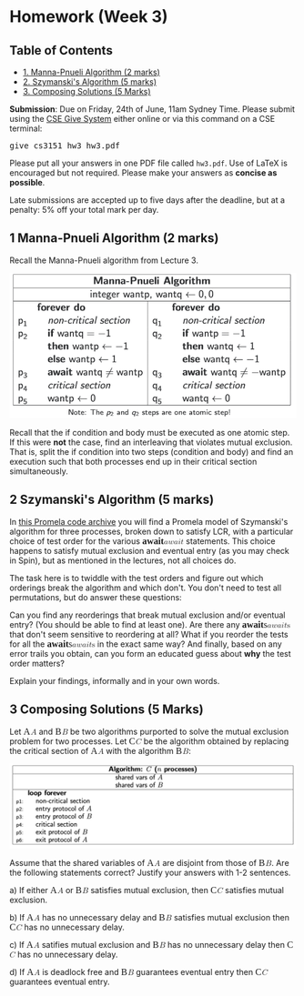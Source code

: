 <div id="content">
<h1 class="title">Homework (Week 3)</h1>
<div id="table-of-contents">
<h2>Table of Contents</h2>
<div id="text-table-of-contents">
<ul>
<li><a href="#orgddea182">1. Manna-Pnueli Algorithm (2 marks)</a></li>
<li><a href="#orgb84702b">2. Szymanski's Algorithm (5 marks)</a></li>
<li><a href="#org8c60773">3. Composing Solutions (5 Marks)</a></li>
</ul>
</div>
</div>
<p>
<b>Submission</b>: Due on Friday, 24th of June, 11am Sydney Time. Please submit using the <a href="https://cgi.cse.unsw.edu.au/~give/Student/give.php">CSE Give System</a> either online or via this command on a CSE terminal:
</p>

<div class="org-src-container">
<pre class="src src-sh">give cs3151 hw3 hw3.pdf
</pre>
</div>

<p>
Please put all your answers in one PDF file called <code>hw3.pdf</code>. Use of
LaTeX is encouraged but not required. Please make your answers as
<b>concise as possible</b>.
</p>

<p>
Late submissions are accepted up to five days after the deadline, but
at a penalty: 5% off your total mark per day.
</p>

<div id="outline-container-orgddea182" class="outline-2">
<h2 id="orgddea182"><span class="section-number-2">1</span> Manna-Pnueli Algorithm (2 marks)</h2>
<div class="outline-text-2" id="text-1">
<p>
Recall the Manna-Pnueli algorithm from Lecture 3.
</p>


<div class="figure">
<p><img src="mannapnueli.png" alt="mannapnueli.png">
</p>
</div>

<p>
Recall that the if condition and body must be executed as one atomic
step. If this were <b>not</b> the case, find an interleaving that violates
mutual exclusion. That is, split the if condition into two steps
(condition and body) and find an execution such that both processes
end up in their critical section simultaneously.
</p>
</div>
</div>

<div id="outline-container-orgb84702b" class="outline-2">
<h2 id="orgb84702b"><span class="section-number-2">2</span> Szymanski's Algorithm (5 marks)</h2>
<div class="outline-text-2" id="text-2">
<p>
In <a href="http://www.cse.unsw.edu.au/~cs3151/w3_code.zip">this Promela code archive</a> you will find a Promela model of
Szymanski's algorithm for three processes, broken down to satisfy LCR,
with a particular choice of test order for the various
<span class="MathJax_Preview" style="color: inherit; display: none;"></span><span class="MathJax" id="MathJax-Element-1-Frame" tabindex="0" data-mathml="<math xmlns=&quot;http://www.w3.org/1998/Math/MathML&quot;><mrow class=&quot;MJX-TeXAtom-ORD&quot;><mi mathvariant=&quot;bold&quot;>a</mi><mi mathvariant=&quot;bold&quot;>w</mi><mi mathvariant=&quot;bold&quot;>a</mi><mi mathvariant=&quot;bold&quot;>i</mi><mi mathvariant=&quot;bold&quot;>t</mi></mrow></math>" role="presentation" style="position: relative;"><nobr aria-hidden="true"><span class="math" id="MathJax-Span-1" style="width: 2.712em; display: inline-block;"><span style="display: inline-block; position: relative; width: 2.318em; height: 0px; font-size: 116%;"><span style="position: absolute; clip: rect(1.677em, 1002.32em, 2.663em, -999.998em); top: -2.51em; left: 0em;"><span class="mrow" id="MathJax-Span-2"><span class="texatom" id="MathJax-Span-3"><span class="mrow" id="MathJax-Span-4"><span class="mi" id="MathJax-Span-5" style="font-family: STIXGeneral; font-weight: bold;">a</span><span class="mi" id="MathJax-Span-6" style="font-family: STIXGeneral; font-weight: bold;">w</span><span class="mi" id="MathJax-Span-7" style="font-family: STIXGeneral; font-weight: bold;">a</span><span class="mi" id="MathJax-Span-8" style="font-family: STIXGeneral; font-weight: bold;">i</span><span class="mi" id="MathJax-Span-9" style="font-family: STIXGeneral; font-weight: bold;">t</span></span></span></span><span style="display: inline-block; width: 0px; height: 2.515em;"></span></span></span><span style="display: inline-block; overflow: hidden; vertical-align: -0.054em; border-left: 0px solid; width: 0px; height: 0.917em;"></span></span></nobr><span class="MJX_Assistive_MathML" role="presentation"><math xmlns="http://www.w3.org/1998/Math/MathML"><mrow class="MJX-TeXAtom-ORD"><mi mathvariant="bold">a</mi><mi mathvariant="bold">w</mi><mi mathvariant="bold">a</mi><mi mathvariant="bold">i</mi><mi mathvariant="bold">t</mi></mrow></math></span></span><script type="math/tex" id="MathJax-Element-1">\mathbf{await}</script> statements.  This choice happens to satisfy mutual
exclusion and eventual entry (as you may check in Spin), but as
mentioned in the lectures, not all choices do.
</p>

<p>
The task here is to twiddle with the test orders and figure out which
orderings break the algorithm and which don't. You don't need to test
all permutations, but do answer these questions:
</p>

<p>
Can you find any reorderings that break mutual exclusion and/or
eventual entry? (You should be able to find at least one).  Are there
any <span class="MathJax_Preview" style="color: inherit; display: none;"></span><span class="MathJax" id="MathJax-Element-2-Frame" tabindex="0" data-mathml="<math xmlns=&quot;http://www.w3.org/1998/Math/MathML&quot;><mrow class=&quot;MJX-TeXAtom-ORD&quot;><mi mathvariant=&quot;bold&quot;>a</mi><mi mathvariant=&quot;bold&quot;>w</mi><mi mathvariant=&quot;bold&quot;>a</mi><mi mathvariant=&quot;bold&quot;>i</mi><mi mathvariant=&quot;bold&quot;>t</mi></mrow><mstyle displaystyle=&quot;false&quot; scriptlevel=&quot;0&quot;><mtext>s</mtext></mstyle></math>" role="presentation" style="position: relative;"><nobr aria-hidden="true"><span class="math" id="MathJax-Span-10" style="width: 3.155em; display: inline-block;"><span style="display: inline-block; position: relative; width: 2.712em; height: 0px; font-size: 116%;"><span style="position: absolute; clip: rect(1.677em, 1002.66em, 2.663em, -999.998em); top: -2.51em; left: 0em;"><span class="mrow" id="MathJax-Span-11"><span class="texatom" id="MathJax-Span-12"><span class="mrow" id="MathJax-Span-13"><span class="mi" id="MathJax-Span-14" style="font-family: STIXGeneral; font-weight: bold;">a</span><span class="mi" id="MathJax-Span-15" style="font-family: STIXGeneral; font-weight: bold;">w</span><span class="mi" id="MathJax-Span-16" style="font-family: STIXGeneral; font-weight: bold;">a</span><span class="mi" id="MathJax-Span-17" style="font-family: STIXGeneral; font-weight: bold;">i</span><span class="mi" id="MathJax-Span-18" style="font-family: STIXGeneral; font-weight: bold;">t</span></span></span><span class="mstyle" id="MathJax-Span-19"><span class="mrow" id="MathJax-Span-20"><span class="mtext" id="MathJax-Span-21" style="font-family: STIXGeneral-Regular;">s</span></span></span></span><span style="display: inline-block; width: 0px; height: 2.515em;"></span></span></span><span style="display: inline-block; overflow: hidden; vertical-align: -0.054em; border-left: 0px solid; width: 0px; height: 0.917em;"></span></span></nobr><span class="MJX_Assistive_MathML" role="presentation"><math xmlns="http://www.w3.org/1998/Math/MathML"><mrow class="MJX-TeXAtom-ORD"><mi mathvariant="bold">a</mi><mi mathvariant="bold">w</mi><mi mathvariant="bold">a</mi><mi mathvariant="bold">i</mi><mi mathvariant="bold">t</mi></mrow><mstyle displaystyle="false" scriptlevel="0"><mtext>s</mtext></mstyle></math></span></span><script type="math/tex" id="MathJax-Element-2">\mathbf{await}\mbox{s}</script> that don't seem sensitive to reordering at all?
What if you reorder the tests for all the <span class="MathJax_Preview" style="color: inherit; display: none;"></span><span class="MathJax" id="MathJax-Element-3-Frame" tabindex="0" data-mathml="<math xmlns=&quot;http://www.w3.org/1998/Math/MathML&quot;><mrow class=&quot;MJX-TeXAtom-ORD&quot;><mi mathvariant=&quot;bold&quot;>a</mi><mi mathvariant=&quot;bold&quot;>w</mi><mi mathvariant=&quot;bold&quot;>a</mi><mi mathvariant=&quot;bold&quot;>i</mi><mi mathvariant=&quot;bold&quot;>t</mi></mrow><mstyle displaystyle=&quot;false&quot; scriptlevel=&quot;0&quot;><mtext>s</mtext></mstyle></math>" role="presentation" style="position: relative;"><nobr aria-hidden="true"><span class="math" id="MathJax-Span-22" style="width: 3.155em; display: inline-block;"><span style="display: inline-block; position: relative; width: 2.712em; height: 0px; font-size: 116%;"><span style="position: absolute; clip: rect(1.677em, 1002.66em, 2.663em, -999.998em); top: -2.51em; left: 0em;"><span class="mrow" id="MathJax-Span-23"><span class="texatom" id="MathJax-Span-24"><span class="mrow" id="MathJax-Span-25"><span class="mi" id="MathJax-Span-26" style="font-family: STIXGeneral; font-weight: bold;">a</span><span class="mi" id="MathJax-Span-27" style="font-family: STIXGeneral; font-weight: bold;">w</span><span class="mi" id="MathJax-Span-28" style="font-family: STIXGeneral; font-weight: bold;">a</span><span class="mi" id="MathJax-Span-29" style="font-family: STIXGeneral; font-weight: bold;">i</span><span class="mi" id="MathJax-Span-30" style="font-family: STIXGeneral; font-weight: bold;">t</span></span></span><span class="mstyle" id="MathJax-Span-31"><span class="mrow" id="MathJax-Span-32"><span class="mtext" id="MathJax-Span-33" style="font-family: STIXGeneral-Regular;">s</span></span></span></span><span style="display: inline-block; width: 0px; height: 2.515em;"></span></span></span><span style="display: inline-block; overflow: hidden; vertical-align: -0.054em; border-left: 0px solid; width: 0px; height: 0.917em;"></span></span></nobr><span class="MJX_Assistive_MathML" role="presentation"><math xmlns="http://www.w3.org/1998/Math/MathML"><mrow class="MJX-TeXAtom-ORD"><mi mathvariant="bold">a</mi><mi mathvariant="bold">w</mi><mi mathvariant="bold">a</mi><mi mathvariant="bold">i</mi><mi mathvariant="bold">t</mi></mrow><mstyle displaystyle="false" scriptlevel="0"><mtext>s</mtext></mstyle></math></span></span><script type="math/tex" id="MathJax-Element-3">\mathbf{await}\mbox{s}</script> in the
exact same way? And finally, based on any error trails you obtain, can you
form an educated guess about <b>why</b> the test order matters?
</p>

<p>
Explain your findings, informally and in your own words.
</p>
</div>
</div>

<div id="outline-container-org8c60773" class="outline-2">
<h2 id="org8c60773"><span class="section-number-2">3</span> Composing Solutions (5 Marks)</h2>
<div class="outline-text-2" id="text-3">
<p>
Let <span class="MathJax_Preview" style="color: inherit; display: none;"></span><span class="MathJax" id="MathJax-Element-4-Frame" tabindex="0" data-mathml="<math xmlns=&quot;http://www.w3.org/1998/Math/MathML&quot;><mi>A</mi></math>" role="presentation" style="position: relative;"><nobr aria-hidden="true"><span class="math" id="MathJax-Span-34" style="width: 0.889em; display: inline-block;"><span style="display: inline-block; position: relative; width: 0.741em; height: 0px; font-size: 116%;"><span style="position: absolute; clip: rect(1.48em, 1000.69em, 2.466em, -999.998em); top: -2.313em; left: 0em;"><span class="mrow" id="MathJax-Span-35"><span class="mi" id="MathJax-Span-36" style="font-family: STIXGeneral-Italic;">A</span></span><span style="display: inline-block; width: 0px; height: 2.318em;"></span></span></span><span style="display: inline-block; overflow: hidden; vertical-align: -0.054em; border-left: 0px solid; width: 0px; height: 0.917em;"></span></span></nobr><span class="MJX_Assistive_MathML" role="presentation"><math xmlns="http://www.w3.org/1998/Math/MathML"><mi>A</mi></math></span></span><script type="math/tex" id="MathJax-Element-4">A</script> and <span class="MathJax_Preview" style="color: inherit; display: none;"></span><span class="MathJax" id="MathJax-Element-5-Frame" tabindex="0" data-mathml="<math xmlns=&quot;http://www.w3.org/1998/Math/MathML&quot;><mi>B</mi></math>" role="presentation" style="position: relative;"><nobr aria-hidden="true"><span class="math" id="MathJax-Span-37" style="width: 0.84em; display: inline-block;"><span style="display: inline-block; position: relative; width: 0.692em; height: 0px; font-size: 116%;"><span style="position: absolute; clip: rect(1.53em, 1000.69em, 2.466em, -999.998em); top: -2.313em; left: 0em;"><span class="mrow" id="MathJax-Span-38"><span class="mi" id="MathJax-Span-39" style="font-family: STIXGeneral-Italic;">B</span></span><span style="display: inline-block; width: 0px; height: 2.318em;"></span></span></span><span style="display: inline-block; overflow: hidden; vertical-align: -0.054em; border-left: 0px solid; width: 0px; height: 0.86em;"></span></span></nobr><span class="MJX_Assistive_MathML" role="presentation"><math xmlns="http://www.w3.org/1998/Math/MathML"><mi>B</mi></math></span></span><script type="math/tex" id="MathJax-Element-5">B</script> be two algorithms purported to solve the mutual exclusion problem for two processes. Let <span class="MathJax_Preview" style="color: inherit; display: none;"></span><span class="MathJax" id="MathJax-Element-6-Frame" tabindex="0" data-mathml="<math xmlns=&quot;http://www.w3.org/1998/Math/MathML&quot;><mi>C</mi></math>" role="presentation" style="position: relative;"><nobr aria-hidden="true"><span class="math" id="MathJax-Span-40" style="width: 0.84em; display: inline-block;"><span style="display: inline-block; position: relative; width: 0.692em; height: 0px; font-size: 116%;"><span style="position: absolute; clip: rect(1.48em, 1000.69em, 2.466em, -999.998em); top: -2.313em; left: 0em;"><span class="mrow" id="MathJax-Span-41"><span class="mi" id="MathJax-Span-42" style="font-family: STIXGeneral-Italic;">C<span style="display: inline-block; overflow: hidden; height: 1px; width: 0.002em;"></span></span></span><span style="display: inline-block; width: 0px; height: 2.318em;"></span></span></span><span style="display: inline-block; overflow: hidden; vertical-align: -0.054em; border-left: 0px solid; width: 0px; height: 0.917em;"></span></span></nobr><span class="MJX_Assistive_MathML" role="presentation"><math xmlns="http://www.w3.org/1998/Math/MathML"><mi>C</mi></math></span></span><script type="math/tex" id="MathJax-Element-6">C</script> be the algorithm obtained by replacing the critical section of <span class="MathJax_Preview" style="color: inherit; display: none;"></span><span class="MathJax" id="MathJax-Element-7-Frame" tabindex="0" data-mathml="<math xmlns=&quot;http://www.w3.org/1998/Math/MathML&quot;><mi>A</mi></math>" role="presentation" style="position: relative;"><nobr aria-hidden="true"><span class="math" id="MathJax-Span-43" style="width: 0.889em; display: inline-block;"><span style="display: inline-block; position: relative; width: 0.741em; height: 0px; font-size: 116%;"><span style="position: absolute; clip: rect(1.48em, 1000.69em, 2.466em, -999.998em); top: -2.313em; left: 0em;"><span class="mrow" id="MathJax-Span-44"><span class="mi" id="MathJax-Span-45" style="font-family: STIXGeneral-Italic;">A</span></span><span style="display: inline-block; width: 0px; height: 2.318em;"></span></span></span><span style="display: inline-block; overflow: hidden; vertical-align: -0.054em; border-left: 0px solid; width: 0px; height: 0.917em;"></span></span></nobr><span class="MJX_Assistive_MathML" role="presentation"><math xmlns="http://www.w3.org/1998/Math/MathML"><mi>A</mi></math></span></span><script type="math/tex" id="MathJax-Element-7">A</script> with the algorithm <span class="MathJax_Preview" style="color: inherit; display: none;"></span><span class="MathJax" id="MathJax-Element-8-Frame" tabindex="0" data-mathml="<math xmlns=&quot;http://www.w3.org/1998/Math/MathML&quot;><mi>B</mi></math>" role="presentation" style="position: relative;"><nobr aria-hidden="true"><span class="math" id="MathJax-Span-46" style="width: 0.84em; display: inline-block;"><span style="display: inline-block; position: relative; width: 0.692em; height: 0px; font-size: 116%;"><span style="position: absolute; clip: rect(1.53em, 1000.69em, 2.466em, -999.998em); top: -2.313em; left: 0em;"><span class="mrow" id="MathJax-Span-47"><span class="mi" id="MathJax-Span-48" style="font-family: STIXGeneral-Italic;">B</span></span><span style="display: inline-block; width: 0px; height: 2.318em;"></span></span></span><span style="display: inline-block; overflow: hidden; vertical-align: -0.054em; border-left: 0px solid; width: 0px; height: 0.86em;"></span></span></nobr><span class="MJX_Assistive_MathML" role="presentation"><math xmlns="http://www.w3.org/1998/Math/MathML"><mi>B</mi></math></span></span><script type="math/tex" id="MathJax-Element-8">B</script>:
</p>


<div class="figure">
<p><img src="algorithmc.png" alt="algorithmc.png">
</p>
</div>

<p>
Assume that the shared variables of <span class="MathJax_Preview" style="color: inherit; display: none;"></span><span class="MathJax" id="MathJax-Element-9-Frame" tabindex="0" data-mathml="<math xmlns=&quot;http://www.w3.org/1998/Math/MathML&quot;><mi>A</mi></math>" role="presentation" style="position: relative;"><nobr aria-hidden="true"><span class="math" id="MathJax-Span-49" style="width: 0.889em; display: inline-block;"><span style="display: inline-block; position: relative; width: 0.741em; height: 0px; font-size: 116%;"><span style="position: absolute; clip: rect(1.48em, 1000.69em, 2.466em, -999.998em); top: -2.313em; left: 0em;"><span class="mrow" id="MathJax-Span-50"><span class="mi" id="MathJax-Span-51" style="font-family: STIXGeneral-Italic;">A</span></span><span style="display: inline-block; width: 0px; height: 2.318em;"></span></span></span><span style="display: inline-block; overflow: hidden; vertical-align: -0.054em; border-left: 0px solid; width: 0px; height: 0.917em;"></span></span></nobr><span class="MJX_Assistive_MathML" role="presentation"><math xmlns="http://www.w3.org/1998/Math/MathML"><mi>A</mi></math></span></span><script type="math/tex" id="MathJax-Element-9">A</script> are disjoint from those of <span class="MathJax_Preview" style="color: inherit; display: none;"></span><span class="MathJax" id="MathJax-Element-10-Frame" tabindex="0" data-mathml="<math xmlns=&quot;http://www.w3.org/1998/Math/MathML&quot;><mi>B</mi></math>" role="presentation" style="position: relative;"><nobr aria-hidden="true"><span class="math" id="MathJax-Span-52" style="width: 0.84em; display: inline-block;"><span style="display: inline-block; position: relative; width: 0.692em; height: 0px; font-size: 116%;"><span style="position: absolute; clip: rect(1.53em, 1000.69em, 2.466em, -999.998em); top: -2.313em; left: 0em;"><span class="mrow" id="MathJax-Span-53"><span class="mi" id="MathJax-Span-54" style="font-family: STIXGeneral-Italic;">B</span></span><span style="display: inline-block; width: 0px; height: 2.318em;"></span></span></span><span style="display: inline-block; overflow: hidden; vertical-align: -0.054em; border-left: 0px solid; width: 0px; height: 0.86em;"></span></span></nobr><span class="MJX_Assistive_MathML" role="presentation"><math xmlns="http://www.w3.org/1998/Math/MathML"><mi>B</mi></math></span></span><script type="math/tex" id="MathJax-Element-10">B</script>. Are the following statements correct? Justify your answers with 1-2 sentences.
</p>

<p>
a) If either <span class="MathJax_Preview" style="color: inherit; display: none;"></span><span class="MathJax" id="MathJax-Element-11-Frame" tabindex="0" data-mathml="<math xmlns=&quot;http://www.w3.org/1998/Math/MathML&quot;><mi>A</mi></math>" role="presentation" style="position: relative;"><nobr aria-hidden="true"><span class="math" id="MathJax-Span-55" style="width: 0.889em; display: inline-block;"><span style="display: inline-block; position: relative; width: 0.741em; height: 0px; font-size: 116%;"><span style="position: absolute; clip: rect(1.48em, 1000.69em, 2.466em, -999.998em); top: -2.313em; left: 0em;"><span class="mrow" id="MathJax-Span-56"><span class="mi" id="MathJax-Span-57" style="font-family: STIXGeneral-Italic;">A</span></span><span style="display: inline-block; width: 0px; height: 2.318em;"></span></span></span><span style="display: inline-block; overflow: hidden; vertical-align: -0.054em; border-left: 0px solid; width: 0px; height: 0.917em;"></span></span></nobr><span class="MJX_Assistive_MathML" role="presentation"><math xmlns="http://www.w3.org/1998/Math/MathML"><mi>A</mi></math></span></span><script type="math/tex" id="MathJax-Element-11">A</script> or <span class="MathJax_Preview" style="color: inherit; display: none;"></span><span class="MathJax" id="MathJax-Element-12-Frame" tabindex="0" data-mathml="<math xmlns=&quot;http://www.w3.org/1998/Math/MathML&quot;><mi>B</mi></math>" role="presentation" style="position: relative;"><nobr aria-hidden="true"><span class="math" id="MathJax-Span-58" style="width: 0.84em; display: inline-block;"><span style="display: inline-block; position: relative; width: 0.692em; height: 0px; font-size: 116%;"><span style="position: absolute; clip: rect(1.53em, 1000.69em, 2.466em, -999.998em); top: -2.313em; left: 0em;"><span class="mrow" id="MathJax-Span-59"><span class="mi" id="MathJax-Span-60" style="font-family: STIXGeneral-Italic;">B</span></span><span style="display: inline-block; width: 0px; height: 2.318em;"></span></span></span><span style="display: inline-block; overflow: hidden; vertical-align: -0.054em; border-left: 0px solid; width: 0px; height: 0.86em;"></span></span></nobr><span class="MJX_Assistive_MathML" role="presentation"><math xmlns="http://www.w3.org/1998/Math/MathML"><mi>B</mi></math></span></span><script type="math/tex" id="MathJax-Element-12">B</script> satisfies mutual exclusion, then <span class="MathJax_Preview" style="color: inherit; display: none;"></span><span class="MathJax" id="MathJax-Element-13-Frame" tabindex="0" data-mathml="<math xmlns=&quot;http://www.w3.org/1998/Math/MathML&quot;><mi>C</mi></math>" role="presentation" style="position: relative;"><nobr aria-hidden="true"><span class="math" id="MathJax-Span-61" style="width: 0.84em; display: inline-block;"><span style="display: inline-block; position: relative; width: 0.692em; height: 0px; font-size: 116%;"><span style="position: absolute; clip: rect(1.48em, 1000.69em, 2.466em, -999.998em); top: -2.313em; left: 0em;"><span class="mrow" id="MathJax-Span-62"><span class="mi" id="MathJax-Span-63" style="font-family: STIXGeneral-Italic;">C<span style="display: inline-block; overflow: hidden; height: 1px; width: 0.002em;"></span></span></span><span style="display: inline-block; width: 0px; height: 2.318em;"></span></span></span><span style="display: inline-block; overflow: hidden; vertical-align: -0.054em; border-left: 0px solid; width: 0px; height: 0.917em;"></span></span></nobr><span class="MJX_Assistive_MathML" role="presentation"><math xmlns="http://www.w3.org/1998/Math/MathML"><mi>C</mi></math></span></span><script type="math/tex" id="MathJax-Element-13">C</script> satisfies mutual exclusion.
</p>

<p>
b) If <span class="MathJax_Preview" style="color: inherit; display: none;"></span><span class="MathJax" id="MathJax-Element-14-Frame" tabindex="0" data-mathml="<math xmlns=&quot;http://www.w3.org/1998/Math/MathML&quot;><mi>A</mi></math>" role="presentation" style="position: relative;"><nobr aria-hidden="true"><span class="math" id="MathJax-Span-64" style="width: 0.889em; display: inline-block;"><span style="display: inline-block; position: relative; width: 0.741em; height: 0px; font-size: 116%;"><span style="position: absolute; clip: rect(1.48em, 1000.69em, 2.466em, -999.998em); top: -2.313em; left: 0em;"><span class="mrow" id="MathJax-Span-65"><span class="mi" id="MathJax-Span-66" style="font-family: STIXGeneral-Italic;">A</span></span><span style="display: inline-block; width: 0px; height: 2.318em;"></span></span></span><span style="display: inline-block; overflow: hidden; vertical-align: -0.054em; border-left: 0px solid; width: 0px; height: 0.917em;"></span></span></nobr><span class="MJX_Assistive_MathML" role="presentation"><math xmlns="http://www.w3.org/1998/Math/MathML"><mi>A</mi></math></span></span><script type="math/tex" id="MathJax-Element-14">A</script> has no unnecessary delay and <span class="MathJax_Preview" style="color: inherit; display: none;"></span><span class="MathJax" id="MathJax-Element-15-Frame" tabindex="0" data-mathml="<math xmlns=&quot;http://www.w3.org/1998/Math/MathML&quot;><mi>B</mi></math>" role="presentation" style="position: relative;"><nobr aria-hidden="true"><span class="math" id="MathJax-Span-67" style="width: 0.84em; display: inline-block;"><span style="display: inline-block; position: relative; width: 0.692em; height: 0px; font-size: 116%;"><span style="position: absolute; clip: rect(1.53em, 1000.69em, 2.466em, -999.998em); top: -2.313em; left: 0em;"><span class="mrow" id="MathJax-Span-68"><span class="mi" id="MathJax-Span-69" style="font-family: STIXGeneral-Italic;">B</span></span><span style="display: inline-block; width: 0px; height: 2.318em;"></span></span></span><span style="display: inline-block; overflow: hidden; vertical-align: -0.054em; border-left: 0px solid; width: 0px; height: 0.86em;"></span></span></nobr><span class="MJX_Assistive_MathML" role="presentation"><math xmlns="http://www.w3.org/1998/Math/MathML"><mi>B</mi></math></span></span><script type="math/tex" id="MathJax-Element-15">B</script> satisfies mutual exclusion then <span class="MathJax_Preview" style="color: inherit; display: none;"></span><span class="MathJax" id="MathJax-Element-16-Frame" tabindex="0" data-mathml="<math xmlns=&quot;http://www.w3.org/1998/Math/MathML&quot;><mi>C</mi></math>" role="presentation" style="position: relative;"><nobr aria-hidden="true"><span class="math" id="MathJax-Span-70" style="width: 0.84em; display: inline-block;"><span style="display: inline-block; position: relative; width: 0.692em; height: 0px; font-size: 116%;"><span style="position: absolute; clip: rect(1.48em, 1000.69em, 2.466em, -999.998em); top: -2.313em; left: 0em;"><span class="mrow" id="MathJax-Span-71"><span class="mi" id="MathJax-Span-72" style="font-family: STIXGeneral-Italic;">C<span style="display: inline-block; overflow: hidden; height: 1px; width: 0.002em;"></span></span></span><span style="display: inline-block; width: 0px; height: 2.318em;"></span></span></span><span style="display: inline-block; overflow: hidden; vertical-align: -0.054em; border-left: 0px solid; width: 0px; height: 0.917em;"></span></span></nobr><span class="MJX_Assistive_MathML" role="presentation"><math xmlns="http://www.w3.org/1998/Math/MathML"><mi>C</mi></math></span></span><script type="math/tex" id="MathJax-Element-16">C</script> has no unnecessary delay.
</p>

<p>
c) If <span class="MathJax_Preview" style="color: inherit; display: none;"></span><span class="MathJax" id="MathJax-Element-17-Frame" tabindex="0" data-mathml="<math xmlns=&quot;http://www.w3.org/1998/Math/MathML&quot;><mi>A</mi></math>" role="presentation" style="position: relative;"><nobr aria-hidden="true"><span class="math" id="MathJax-Span-73" style="width: 0.889em; display: inline-block;"><span style="display: inline-block; position: relative; width: 0.741em; height: 0px; font-size: 116%;"><span style="position: absolute; clip: rect(1.48em, 1000.69em, 2.466em, -999.998em); top: -2.313em; left: 0em;"><span class="mrow" id="MathJax-Span-74"><span class="mi" id="MathJax-Span-75" style="font-family: STIXGeneral-Italic;">A</span></span><span style="display: inline-block; width: 0px; height: 2.318em;"></span></span></span><span style="display: inline-block; overflow: hidden; vertical-align: -0.054em; border-left: 0px solid; width: 0px; height: 0.917em;"></span></span></nobr><span class="MJX_Assistive_MathML" role="presentation"><math xmlns="http://www.w3.org/1998/Math/MathML"><mi>A</mi></math></span></span><script type="math/tex" id="MathJax-Element-17">A</script> satifies mutual exclusion and <span class="MathJax_Preview" style="color: inherit; display: none;"></span><span class="MathJax" id="MathJax-Element-18-Frame" tabindex="0" data-mathml="<math xmlns=&quot;http://www.w3.org/1998/Math/MathML&quot;><mi>B</mi></math>" role="presentation" style="position: relative;"><nobr aria-hidden="true"><span class="math" id="MathJax-Span-76" style="width: 0.84em; display: inline-block;"><span style="display: inline-block; position: relative; width: 0.692em; height: 0px; font-size: 116%;"><span style="position: absolute; clip: rect(1.53em, 1000.69em, 2.466em, -999.998em); top: -2.313em; left: 0em;"><span class="mrow" id="MathJax-Span-77"><span class="mi" id="MathJax-Span-78" style="font-family: STIXGeneral-Italic;">B</span></span><span style="display: inline-block; width: 0px; height: 2.318em;"></span></span></span><span style="display: inline-block; overflow: hidden; vertical-align: -0.054em; border-left: 0px solid; width: 0px; height: 0.86em;"></span></span></nobr><span class="MJX_Assistive_MathML" role="presentation"><math xmlns="http://www.w3.org/1998/Math/MathML"><mi>B</mi></math></span></span><script type="math/tex" id="MathJax-Element-18">B</script> has no unnecessary delay then <span class="MathJax_Preview" style="color: inherit; display: none;"></span><span class="MathJax" id="MathJax-Element-19-Frame" tabindex="0" data-mathml="<math xmlns=&quot;http://www.w3.org/1998/Math/MathML&quot;><mi>C</mi></math>" role="presentation" style="position: relative;"><nobr aria-hidden="true"><span class="math" id="MathJax-Span-79" style="width: 0.84em; display: inline-block;"><span style="display: inline-block; position: relative; width: 0.692em; height: 0px; font-size: 116%;"><span style="position: absolute; clip: rect(1.48em, 1000.69em, 2.466em, -999.998em); top: -2.313em; left: 0em;"><span class="mrow" id="MathJax-Span-80"><span class="mi" id="MathJax-Span-81" style="font-family: STIXGeneral-Italic;">C<span style="display: inline-block; overflow: hidden; height: 1px; width: 0.002em;"></span></span></span><span style="display: inline-block; width: 0px; height: 2.318em;"></span></span></span><span style="display: inline-block; overflow: hidden; vertical-align: -0.054em; border-left: 0px solid; width: 0px; height: 0.917em;"></span></span></nobr><span class="MJX_Assistive_MathML" role="presentation"><math xmlns="http://www.w3.org/1998/Math/MathML"><mi>C</mi></math></span></span><script type="math/tex" id="MathJax-Element-19">C</script> has no unnecessary delay.
</p>

<p>
d) If <span class="MathJax_Preview" style="color: inherit; display: none;"></span><span class="MathJax" id="MathJax-Element-20-Frame" tabindex="0" data-mathml="<math xmlns=&quot;http://www.w3.org/1998/Math/MathML&quot;><mi>A</mi></math>" role="presentation" style="position: relative;"><nobr aria-hidden="true"><span class="math" id="MathJax-Span-82" style="width: 0.889em; display: inline-block;"><span style="display: inline-block; position: relative; width: 0.741em; height: 0px; font-size: 116%;"><span style="position: absolute; clip: rect(1.48em, 1000.69em, 2.466em, -999.998em); top: -2.313em; left: 0em;"><span class="mrow" id="MathJax-Span-83"><span class="mi" id="MathJax-Span-84" style="font-family: STIXGeneral-Italic;">A</span></span><span style="display: inline-block; width: 0px; height: 2.318em;"></span></span></span><span style="display: inline-block; overflow: hidden; vertical-align: -0.054em; border-left: 0px solid; width: 0px; height: 0.917em;"></span></span></nobr><span class="MJX_Assistive_MathML" role="presentation"><math xmlns="http://www.w3.org/1998/Math/MathML"><mi>A</mi></math></span></span><script type="math/tex" id="MathJax-Element-20">A</script> is deadlock free and <span class="MathJax_Preview" style="color: inherit; display: none;"></span><span class="MathJax" id="MathJax-Element-21-Frame" tabindex="0" data-mathml="<math xmlns=&quot;http://www.w3.org/1998/Math/MathML&quot;><mi>B</mi></math>" role="presentation" style="position: relative;"><nobr aria-hidden="true"><span class="math" id="MathJax-Span-85" style="width: 0.84em; display: inline-block;"><span style="display: inline-block; position: relative; width: 0.692em; height: 0px; font-size: 116%;"><span style="position: absolute; clip: rect(1.53em, 1000.69em, 2.466em, -999.998em); top: -2.313em; left: 0em;"><span class="mrow" id="MathJax-Span-86"><span class="mi" id="MathJax-Span-87" style="font-family: STIXGeneral-Italic;">B</span></span><span style="display: inline-block; width: 0px; height: 2.318em;"></span></span></span><span style="display: inline-block; overflow: hidden; vertical-align: -0.054em; border-left: 0px solid; width: 0px; height: 0.86em;"></span></span></nobr><span class="MJX_Assistive_MathML" role="presentation"><math xmlns="http://www.w3.org/1998/Math/MathML"><mi>B</mi></math></span></span><script type="math/tex" id="MathJax-Element-21">B</script> guarantees eventual entry then <span class="MathJax_Preview" style="color: inherit; display: none;"></span><span class="MathJax" id="MathJax-Element-22-Frame" tabindex="0" data-mathml="<math xmlns=&quot;http://www.w3.org/1998/Math/MathML&quot;><mi>C</mi></math>" role="presentation" style="position: relative;"><nobr aria-hidden="true"><span class="math" id="MathJax-Span-88" style="width: 0.84em; display: inline-block;"><span style="display: inline-block; position: relative; width: 0.692em; height: 0px; font-size: 116%;"><span style="position: absolute; clip: rect(1.48em, 1000.69em, 2.466em, -999.998em); top: -2.313em; left: 0em;"><span class="mrow" id="MathJax-Span-89"><span class="mi" id="MathJax-Span-90" style="font-family: STIXGeneral-Italic;">C<span style="display: inline-block; overflow: hidden; height: 1px; width: 0.002em;"></span></span></span><span style="display: inline-block; width: 0px; height: 2.318em;"></span></span></span><span style="display: inline-block; overflow: hidden; vertical-align: -0.054em; border-left: 0px solid; width: 0px; height: 0.917em;"></span></span></nobr><span class="MJX_Assistive_MathML" role="presentation"><math xmlns="http://www.w3.org/1998/Math/MathML"><mi>C</mi></math></span></span><script type="math/tex" id="MathJax-Element-22">C</script> guarantees eventual entry.
</p>
</div>
</div>
</div>